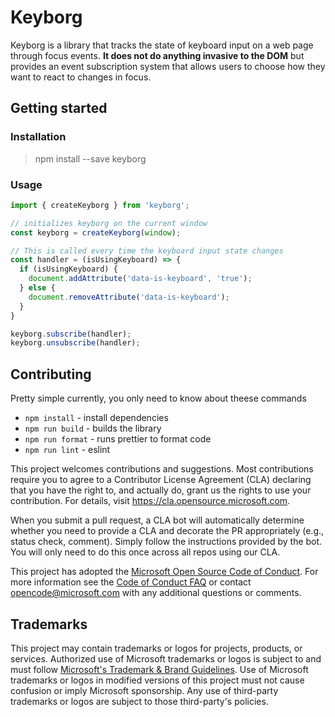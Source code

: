 # Keyborg

Keyborg is a library that tracks the state of keyboard input on a web page through focus events. **It does not do anything invasive
to the DOM** but provides an event subscription system that allows users to choose how they want to react to changes in focus.

## Getting started

### Installation

> npm install --save keyborg

### Usage

```js
import { createKeyborg } from 'keyborg';

// initializes keyborg on the current window
const keyborg = createKeyborg(window);

// This is called every time the keyboard input state changes
const handler = (isUsingKeyboard) => {
  if (isUsingKeyboard) {
    document.addAttribute('data-is-keyboard', 'true');
  } else {
    document.removeAttribute('data-is-keyboard');
  }
}

keyborg.subscribe(handler);
keyborg.unsubscribe(handler);
```

## Contributing

Pretty simple currently, you only need to know about theese commands

* `npm install` - install dependencies
* `npm run build` - builds the library
* `npm run format` - runs prettier to format code
* `npm run lint` - eslint

This project welcomes contributions and suggestions. Most contributions require you to agree to a
Contributor License Agreement (CLA) declaring that you have the right to, and actually do, grant us
the rights to use your contribution. For details, visit https://cla.opensource.microsoft.com.

When you submit a pull request, a CLA bot will automatically determine whether you need to provide
a CLA and decorate the PR appropriately (e.g., status check, comment). Simply follow the instructions
provided by the bot. You will only need to do this once across all repos using our CLA.

This project has adopted the [Microsoft Open Source Code of Conduct](https://opensource.microsoft.com/codeofconduct/).
For more information see the [Code of Conduct FAQ](https://opensource.microsoft.com/codeofconduct/faq/) or
contact [opencode@microsoft.com](mailto:opencode@microsoft.com) with any additional questions or comments.

## Trademarks

This project may contain trademarks or logos for projects, products, or services. Authorized use of Microsoft
trademarks or logos is subject to and must follow
[Microsoft's Trademark & Brand Guidelines](https://www.microsoft.com/en-us/legal/intellectualproperty/trademarks/usage/general).
Use of Microsoft trademarks or logos in modified versions of this project must not cause confusion or imply Microsoft sponsorship.
Any use of third-party trademarks or logos are subject to those third-party's policies.

